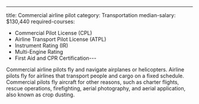 ---
title: Commercial airline pilot
category: Transportation
median-salary: $130,440
required-courses:
  - Commercial Pilot License (CPL)
  - Airline Transport Pilot License (ATPL)
  - Instrument Rating (IR)
  - Multi-Engine Rating
  - First Aid and CPR Certification---

Commercial airline pilots fly and navigate airplanes or helicopters. Airline pilots fly for airlines that transport people and cargo on a fixed schedule. Commercial pilots fly aircraft for other reasons, such as charter flights, rescue operations, firefighting, aerial photography, and aerial application, also known as crop dusting.